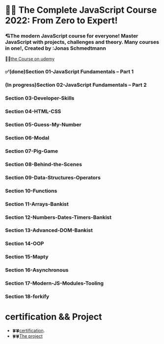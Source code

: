 # 🤍🤍 The Complete JavaScript Course 2022: From Zero to Expert!

### 💘The modern JavaScript course for everyone! Master JavaScript with projects, challenges and theory. Many courses in one!, Created by :Jonas Schmedtmann

🐳🐳[the Course on udemy](https://www.udemy.com/course/the-complete-javascript-course/)

### ✅(done)Section 01-JavaScript Fundamentals – Part 1

### (In progress)Section 02-JavaScript Fundamentals – Part 2

### Section 03-Developer-Skills

### Section 04-HTML-CSS

### Section 05-Guess-My-Number

### Section 06-Modal

### Section 07-Pig-Game

### Section 08-Behind-the-Scenes

### Section 09-Data-Structures-Operators

### Section 10-Functions

### Section 11-Arrays-Bankist

### Section 12-Numbers-Dates-Timers-Bankist

### Section 13-Advanced-DOM-Bankist

### Section 14-OOP

### Section 15-Mapty

### Section 16-Asynchronous

### Section 17-Modern-JS-Modules-Tooling

### Section 18-forkify

# certification && Project

- 🍀🍀[certification]().
- 🍀🍀[The project ]()
